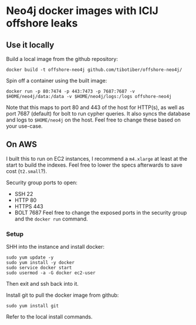 # Neo4j docker images with ICIJ offshore leaks

## Use it locally

Build a local image from the github repository:

```
docker build -t offshore-neo4j github.com/tibotiber/offshore-neo4j/
```

Spin off a container using the built image:

```
docker run -p 80:7474 -p 443:7473 -p 7687:7687 -v $HOME/neo4j/data:/data -v $HOME/neo4j/logs:/logs offshore-neo4j
```

Note that this maps to port 80 and 443 of the host for HTTP(s), as well as port
7687 (default) for bolt to run cypher queries. It also syncs the database and
logs to `$HOME/neo4j` on the host. Feel free to change these based on your
use-case.

## On AWS

I built this to run on EC2 instances, I recommend a `m4.xlarge` at least at the
start to build the indexes. Feel free to lower the specs afterwards to save cost
(`t2.small`?).

Security group ports to open:

* SSH 22
* HTTP 80
* HTTPS 443
* BOLT 7687 Feel free to change the exposed ports in the security group and the
  `docker run` command.

### Setup

SHH into the instance and install docker:

```
sudo yum update -y
sudo yum install -y docker
sudo service docker start
sudo usermod -a -G docker ec2-user
```

Then exit and ssh back into it.

Install git to pull the docker image from github:

```
sudo yum install git
```

Refer to the local install commands.
